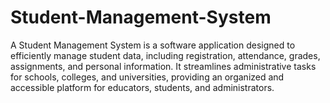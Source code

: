 # Student-Management-System
A Student Management System is a software application designed to efficiently manage student data, including registration, attendance, grades, assignments, and personal information. It streamlines administrative tasks for schools, colleges, and universities, providing an organized and accessible platform for educators, students, and administrators.
